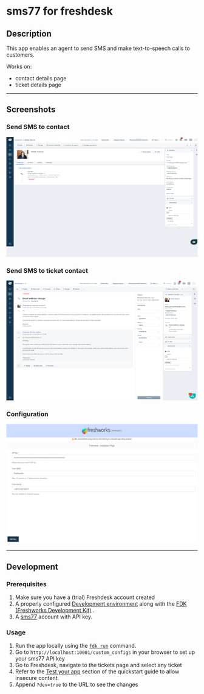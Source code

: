 # sms77 for freshdesk

## Description

This app enables an agent to send SMS and make text-to-speech calls to customers.

Works on:

- contact details page
- ticket details page

***

## Screenshots

### Send SMS to contact

<img alt='Send SMS' src="screenshots/contact_details.png" />

### Send SMS to ticket contact

<img alt='Send SMS' src="screenshots/ticket_details.png" />

### Configuration

<img alt='Send SMS' src="screenshots/custom_config.png" />

***

## Development

### Prerequisites

1. Make sure you have a (trial) Freshdesk account created
2. A properly
   configured [Development environment](https://developers.freshdesk.com/v2/docs/quick-start/)
   along with
   the [FDK (Freshworks Development Kit)](https://developers.freshdesk.com/v2/docs/freshworks-cli/)
   .
3. A [sms77](https://www.sms77.io) account with API key.

### Usage

1. Run the app locally using
   the [`fdk run`](https://developers.freshdesk.com/v2/docs/freshworks-cli/#run) command.
2. Go to `http://localhost:10001/custom_configs` in your browser to set up your sms77 API
   key
3. Go to Freshdesk, navigate to the tickets page and select any ticket
4. Refer to
   the [Test your app](https://developers.freshdesk.com/v2/docs/quick-start/#test_your_app)
   section of the quickstart guide to allow insecure content.
5. Append `?dev=true` to the URL to see the changes
